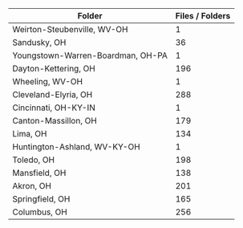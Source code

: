 | Folder                            |   Files / Folders |
|-----------------------------------|-------------------|
| Weirton-Steubenville, WV-OH       |                 1 |
| Sandusky, OH                      |                36 |
| Youngstown-Warren-Boardman, OH-PA |                 1 |
| Dayton-Kettering, OH              |               196 |
| Wheeling, WV-OH                   |                 1 |
| Cleveland-Elyria, OH              |               288 |
| Cincinnati, OH-KY-IN              |                 1 |
| Canton-Massillon, OH              |               179 |
| Lima, OH                          |               134 |
| Huntington-Ashland, WV-KY-OH      |                 1 |
| Toledo, OH                        |               198 |
| Mansfield, OH                     |               138 |
| Akron, OH                         |               201 |
| Springfield, OH                   |               165 |
| Columbus, OH                      |               256 |